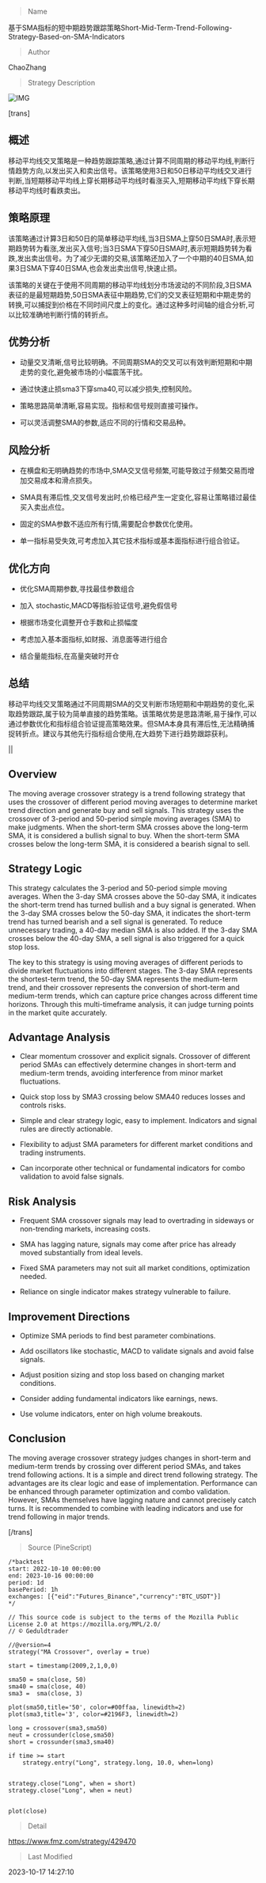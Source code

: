 
> Name

基于SMA指标的短中期趋势跟踪策略Short-Mid-Term-Trend-Following-Strategy-Based-on-SMA-Indicators

> Author

ChaoZhang

> Strategy Description

![IMG](https://www.fmz.com/upload/asset/b7502c4b5febe6aa3f.png)

[trans]

## 概述

移动平均线交叉策略是一种趋势跟踪策略,通过计算不同周期的移动平均线,判断行情趋势方向,以发出买入和卖出信号。该策略使用3日和50日移动平均线交叉进行判断,当短期移动平均线上穿长期移动平均线时看涨买入,短期移动平均线下穿长期移动平均线时看跌卖出。

## 策略原理

该策略通过计算3日和50日的简单移动平均线,当3日SMA上穿50日SMA时,表示短期趋势转为看涨,发出买入信号;当3日SMA下穿50日SMA时,表示短期趋势转为看跌,发出卖出信号。为了减少无谓的交易,该策略还加入了一个中期的40日SMA,如果3日SMA下穿40日SMA,也会发出卖出信号,快速止损。

该策略的关键在于使用不同周期的移动平均线划分市场波动的不同阶段,3日SMA表征的是最短期趋势,50日SMA表征中期趋势,它们的交叉表征短期和中期走势的转换,可以捕捉到价格在不同时间尺度上的变化。通过这种多时间轴的组合分析,可以比较准确地判断行情的转折点。

## 优势分析

- 动量交叉清晰,信号比较明确。不同周期SMA的交叉可以有效判断短期和中期走势的变化,避免被市场的小幅震荡干扰。

- 通过快速止损sma3下穿sma40,可以减少损失,控制风险。

- 策略思路简单清晰,容易实现。指标和信号规则直接可操作。

- 可以灵活调整SMA的参数,适应不同的行情和交易品种。

## 风险分析

- 在横盘和无明确趋势的市场中,SMA交叉信号频繁,可能导致过于频繁交易而增加交易成本和滑点损失。

- SMA具有滞后性,交叉信号发出时,价格已经产生一定变化,容易让策略错过最佳买入卖出点位。

- 固定的SMA参数不适应所有行情,需要配合参数优化使用。

- 单一指标易受失效,可考虑加入其它技术指标或基本面指标进行组合验证。

## 优化方向

- 优化SMA周期参数,寻找最佳参数组合

- 加入 stochastic,MACD等指标验证信号,避免假信号

- 根据市场变化调整开仓手数和止损幅度

- 考虑加入基本面指标,如财报、消息面等进行组合

- 结合量能指标,在高量突破时开仓

## 总结

移动平均线交叉策略通过不同周期SMA的交叉判断市场短期和中期趋势的变化,采取趋势跟踪,属于较为简单直接的趋势策略。该策略优势是思路清晰,易于操作,可以通过参数优化和指标组合验证提高策略效果。但SMA本身具有滞后性,无法精确捕捉转折点。建议与其他先行指标组合使用,在大趋势下进行趋势跟踪获利。

||

## Overview

The moving average crossover strategy is a trend following strategy that uses the crossover of different period moving averages to determine market trend direction and generate buy and sell signals. This strategy uses the crossover of 3-period and 50-period simple moving averages (SMA) to make judgments. When the short-term SMA crosses above the long-term SMA, it is considered a bullish signal to buy. When the short-term SMA crosses below the long-term SMA, it is considered a bearish signal to sell.

## Strategy Logic

This strategy calculates the 3-period and 50-period simple moving averages. When the 3-day SMA crosses above the 50-day SMA, it indicates the short-term trend has turned bullish and a buy signal is generated. When the 3-day SMA crosses below the 50-day SMA, it indicates the short-term trend has turned bearish and a sell signal is generated. To reduce unnecessary trading, a 40-day median SMA is also added. If the 3-day SMA crosses below the 40-day SMA, a sell signal is also triggered for a quick stop loss.

The key to this strategy is using moving averages of different periods to divide market fluctuations into different stages. The 3-day SMA represents the shortest-term trend, the 50-day SMA represents the medium-term trend, and their crossover represents the conversion of short-term and medium-term trends, which can capture price changes across different time horizons. Through this multi-timeframe analysis, it can judge turning points in the market quite accurately.

## Advantage Analysis 

- Clear momentum crossover and explicit signals. Crossover of different period SMAs can effectively determine changes in short-term and medium-term trends, avoiding interference from minor market fluctuations.

- Quick stop loss by SMA3 crossing below SMA40 reduces losses and controls risks.

- Simple and clear strategy logic, easy to implement. Indicators and signal rules are directly actionable.

- Flexibility to adjust SMA parameters for different market conditions and trading instruments.

- Can incorporate other technical or fundamental indicators for combo validation to avoid false signals.

## Risk Analysis

- Frequent SMA crossover signals may lead to overtrading in sideways or non-trending markets, increasing costs.

- SMA has lagging nature, signals may come after price has already moved substantially from ideal levels.

- Fixed SMA parameters may not suit all market conditions, optimization needed.

- Reliance on single indicator makes strategy vulnerable to failure.

## Improvement Directions

- Optimize SMA periods to find best parameter combinations.

- Add oscillators like stochastic, MACD to validate signals and avoid false signals. 

- Adjust position sizing and stop loss based on changing market conditions.

- Consider adding fundamental indicators like earnings, news.

- Use volume indicators, enter on high volume breakouts.

## Conclusion

The moving average crossover strategy judges changes in short-term and medium-term trends by crossing over different period SMAs, and takes trend following actions. It is a simple and direct trend following strategy. The advantages are its clear logic and ease of implementation. Performance can be enhanced through parameter optimization and combo validation. However, SMAs themselves have lagging nature and cannot precisely catch turns. It is recommended to combine with leading indicators and use for trend following in major trends.

[/trans]



> Source (PineScript)

``` pinescript
/*backtest
start: 2022-10-10 00:00:00
end: 2023-10-16 00:00:00
period: 1d
basePeriod: 1h
exchanges: [{"eid":"Futures_Binance","currency":"BTC_USDT"}]
*/

// This source code is subject to the terms of the Mozilla Public License 2.0 at https://mozilla.org/MPL/2.0/
// © Geduldtrader

//@version=4
strategy("MA Crossover", overlay = true)

start = timestamp(2009,2,1,0,0)

sma50 = sma(close, 50)
sma40 = sma(close, 40)
sma3 =  sma(close, 3)

plot(sma50,title='50', color=#00ffaa, linewidth=2)
plot(sma3,title='3', color=#2196F3, linewidth=2)

long = crossover(sma3,sma50)
neut = crossunder(close,sma50)
short = crossunder(sma3,sma40)

if time >= start
    strategy.entry("Long", strategy.long, 10.0, when=long)


strategy.close("Long", when = short)
strategy.close("Long", when = neut)


plot(close)
```

> Detail

https://www.fmz.com/strategy/429470

> Last Modified

2023-10-17 14:27:10
